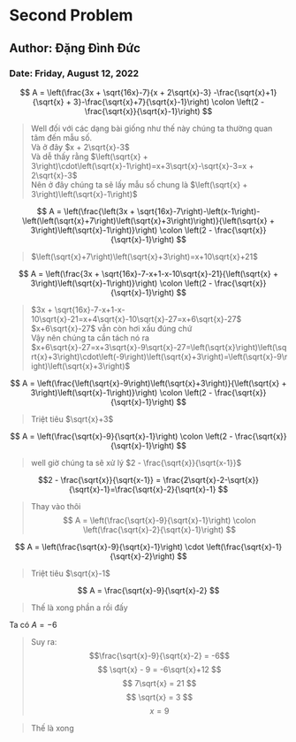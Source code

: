 # Second Problem

## Author: Đặng Đình Đức

### Date: Friday, August 12, 2022

$$ A = \left(\frac{3x + \sqrt{16x}-7}{x + 2\sqrt{x}-3} -\frac{\sqrt{x}+1}{\sqrt{x} + 3}-\frac{\sqrt{x}+7}{\sqrt{x}-1}\right) \colon \left(2 - \frac{\sqrt{x}}{\sqrt{x}-1}\right)  $$

> Well đối với các dạng bài giống như thế này chúng ta thường quan tâm đến mẫu số. \
> Và ở đây $x + 2\sqrt{x}-3$ \
> Và dễ thấy rằng $\left(\sqrt{x} + 3\right)\cdot\left(\sqrt{x}-1\right)=x+3\sqrt{x}-\sqrt{x}-3=x + 2\sqrt{x}-3$ \
> Nên ở đây chúng ta sẽ lấy mẫu số chung là $\left(\sqrt{x} + 3\right)\left(\sqrt{x}-1\right)$

$$ A = \left(\frac{\left(3x + \sqrt{16x}-7\right)-\left(x-1\right)-\left(\left(\sqrt{x}+7\right)\left(\sqrt{x}+3\right)\right)}{\left(\sqrt{x} + 3\right)\left(\sqrt{x}-1\right)}\right) \colon \left(2 - \frac{\sqrt{x}}{\sqrt{x}-1}\right)  $$


> $\left(\sqrt{x}+7\right)\left(\sqrt{x}+3\right)=x+10\sqrt{x}+21$ 

$$ A = \left(\frac{3x + \sqrt{16x}-7-x+1-x-10\sqrt{x}-21}{\left(\sqrt{x} + 3\right)\left(\sqrt{x}-1\right)}\right) \colon \left(2 - \frac{\sqrt{x}}{\sqrt{x}-1}\right)  $$

> $3x + \sqrt{16x}-7-x+1-x-10\sqrt{x}-21=x+4\sqrt{x}-10\sqrt{x}-27=x+6\sqrt{x}-27$ \
> $x+6\sqrt{x}-27$ vẫn còn hơi xấu đúng chứ \
> Vậy nên chúng ta cần tách nó ra \
> $x+6\sqrt{x}-27=x+3\sqrt{x}-9\sqrt{x}-27=\left(\sqrt{x}\right)\left(\sqrt{x}+3\right)\cdot\left(-9\right)\left(\sqrt{x}+3\right)=\left(\sqrt{x}-9\right)\left(\sqrt{x}+3\right)$

$$ A = \left(\frac{\left(\sqrt{x}-9\right)\left(\sqrt{x}+3\right)}{\left(\sqrt{x} + 3\right)\left(\sqrt{x}-1\right)}\right) \colon \left(2 - \frac{\sqrt{x}}{\sqrt{x}-1}\right)  $$

> Triệt tiêu $\sqrt{x}+3$

$$ A = \left(\frac{\sqrt{x}-9}{\sqrt{x}-1}\right) \colon \left(2 - \frac{\sqrt{x}}{\sqrt{x}-1}\right)  $$

> well giờ chúng ta sẽ xử lý $2 - \frac{\sqrt{x}}{\sqrt{x-1}}$

$$2 - \frac{\sqrt{x}}{\sqrt{x-1}} = \frac{2\sqrt{x}-2-\sqrt{x}}{\sqrt{x}-1}=\frac{\sqrt{x}-2}{\sqrt{x}-1} $$

> Thay vào thôi
$$ A = \left(\frac{\sqrt{x}-9}{\sqrt{x}-1}\right) \colon \left(\frac{\sqrt{x}-2}{\sqrt{x}-1}\right)  $$

$$ A = \left(\frac{\sqrt{x}-9}{\sqrt{x}-1}\right) \cdot \left(\frac{\sqrt{x}-1}{\sqrt{x}-2}\right)  $$

> Triệt tiêu $\sqrt{x}-1$

$$ A = \frac{\sqrt{x}-9}{\sqrt{x}-2}  $$

> Thế là xong phần a rồi đấy

Ta có $A=-6$

> Suy ra: 
$$\frac{\sqrt{x}-9}{\sqrt{x}-2} = -6$$
$$ \sqrt{x} - 9 = -6\sqrt{x}+12 $$
$$ 7\sqrt{x} = 21 $$
$$ \sqrt{x} = 3 $$
$$ x = 9 $$

> Thế là xong